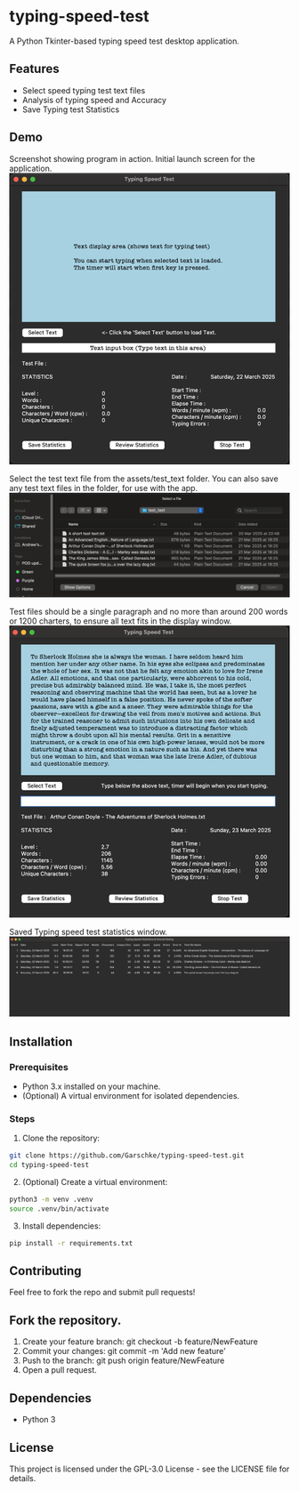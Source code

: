 # typing-speed-test
A Python Tkinter-based typing speed test desktop application.

## Features
- Select speed typing test text files
- Analysis of typing speed and Accuracy
- Save Typing test Statistics

## Demo
Screenshot showing program in action.
Initial launch screen for the application.
![Screenshot of typing_speed_test](src/starting_window.png)

Select the test text file from the assets/test_text folder. 
You can also save any test text files in the folder, for use with the app. 
![Screenshot of select a file dialog](src/select_test_text_file.png)

Test files should be a single paragraph and no more than around 200 words 
or 1200 charters, to ensure all text fits in the display window.
![Screenshot of select a file dialog](src/typing_speed_test.png)

Saved Typing speed test statistics window.
![Screenshot of select statistics dialog ](src/typing_speed_stats.png)

## Installation

### Prerequisites
* Python 3.x installed on your machine.
* (Optional) A virtual environment for isolated dependencies.

### Steps
1. Clone the repository:
```sh
git clone https://github.com/Garschke/typing-speed-test.git
cd typing-speed-test
```

2. (Optional) Create a virtual environment:
```sh
python3 -m venv .venv
source .venv/bin/activate
```
3. Install dependencies:
```sh
pip install -r requirements.txt
```

## Contributing
Feel free to fork the repo and submit pull requests!

## Fork the repository.
1. Create your feature branch: git checkout -b feature/NewFeature
2. Commit your changes: git commit -m 'Add new feature'
3. Push to the branch: git push origin feature/NewFeature
4. Open a pull request.

## Dependencies
* Python 3

## License
This project is licensed under the GPL-3.0 License - see the LICENSE file for details.
